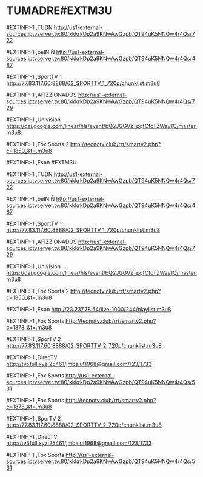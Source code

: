 # TUMADRE#EXTM3U

#EXTINF:-1 ,TUDN
http://us1-external-sources.iptvserver.tv:80/kkkrkDp2a9KNwAwGzpb/QT94uK5NNQw4r4Qs/722

#EXTINF:-1 ,beIN Ñ
http://us1-external-sources.iptvserver.tv:80/kkkrkDp2a9KNwAwGzpb/QT94uK5NNQw4r4Qs/487

#EXTINF:-1 ,SportTV 1
http://77.83.117.60:8888/02_SPORTTV_1_720p/chunklist.m3u8

#EXTINF:-1 ,AFIZZIONADOS
http://us1-external-sources.iptvserver.tv:80/kkkrkDp2a9KNwAwGzpb/QT94uK5NNQw4r4Qs/729

#EXTINF:-1 ,Univision
https://dai.google.com/linear/hls/event/bQ2JGGVzTpqfCfcTZWay1Q/master.m3u8

#EXTINF:-1 ,Fox Sports 2
http://tecnotv.club/rrt/smartv2.php?c=1850_&f=.m3u8

#EXTINF:-1 ,Espn
#EXTM3U

#EXTINF:-1 ,TUDN
http://us1-external-sources.iptvserver.tv:80/kkkrkDp2a9KNwAwGzpb/QT94uK5NNQw4r4Qs/722

#EXTINF:-1 ,beIN Ñ
http://us1-external-sources.iptvserver.tv:80/kkkrkDp2a9KNwAwGzpb/QT94uK5NNQw4r4Qs/487

#EXTINF:-1 ,SportTV 1
http://77.83.117.60:8888/02_SPORTTV_1_720p/chunklist.m3u8

#EXTINF:-1 ,AFIZZIONADOS
http://us1-external-sources.iptvserver.tv:80/kkkrkDp2a9KNwAwGzpb/QT94uK5NNQw4r4Qs/729

#EXTINF:-1 ,Univision
https://dai.google.com/linear/hls/event/bQ2JGGVzTpqfCfcTZWay1Q/master.m3u8

#EXTINF:-1 ,Fox Sports 2
http://tecnotv.club/rrt/smartv2.php?c=1850_&f=.m3u8

#EXTINF:-1 ,Espn
http://23.237.78.54/live-1000/244/playlist.m3u8

#EXTINF:-1 ,Fox Sports
http://tecnotv.club/rrt/smartv2.php?c=1873_&f=.m3u8

#EXTINF:-1 ,SporTV 2
http://77.83.117.60:8888/02_SPORTTV_2_720p/chunklist.m3u8

#EXTINF:-1 ,DirecTV
http://tv5full.xyz:25461/jmbalut1968@gmail.com/123/1733

#EXTINF:-1 ,Fox Sports
http://us1-external-sources.iptvserver.tv:80/kkkrkDp2a9KNwAwGzpb/QT94uK5NNQw4r4Qs/531

#EXTINF:-1 ,Fox Sports
http://tecnotv.club/rrt/smartv2.php?c=1873_&f=.m3u8

#EXTINF:-1 ,SporTV 2
http://77.83.117.60:8888/02_SPORTTV_2_720p/chunklist.m3u8

#EXTINF:-1 ,DirecTV
http://tv5full.xyz:25461/jmbalut1968@gmail.com/123/1733

#EXTINF:-1 ,Fox Sports
http://us1-external-sources.iptvserver.tv:80/kkkrkDp2a9KNwAwGzpb/QT94uK5NNQw4r4Qs/531
